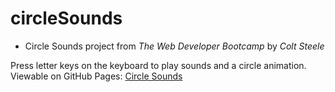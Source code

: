 # circleSounds

* Circle Sounds project from *The Web Developer Bootcamp* by *Colt Steele*

Press letter keys on the keyboard to play sounds and a circle animation.
Viewable on GitHub Pages: [Circle Sounds](https://freeflyfall.github.io/circleSounds)
